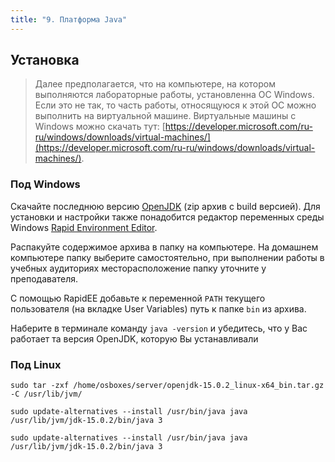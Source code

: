 ```yaml
---
title: "9. Платформа Java"
---
```

## Установка

> Далее предполагается, что на компьютере, на котором выполняются лабораторные работы, установленна ОС Windows. Если это не так, то часть работы, относящуюся к этой ОС можно выполнить на виртуальной машине. Виртуальные машины с Windows можно скачать тут: [https://developer.microsoft.com/ru-ru/windows/downloads/virtual-machines/](https://developer.microsoft.com/ru-ru/windows/downloads/virtual-machines/).

### Под Windows

Скачайте последнюю версию [OpenJDK](https://openjdk.java.net/) (zip архив с build версией). Для установки и настройки также понадобится редактор переменных среды Windows [Rapid Environment Editor](https://www.rapidee.com/ru).

Распакуйте содержимое архива в папку на компьютере. На домашнем компьютере папку выберите самостоятельно, при выполнении работы в учебных аудиториях месторасположение папку уточните у преподавателя.

С помощью RapidEE добавьте к переменной ```PATH``` текущего пользователя (на вкладке User Variables) путь к папке ```bin``` из архива.

Наберите в терминале команду ```java -version``` и убедитесь, что у Вас работает та версия OpenJDK, которую Вы устанавливали

### Под Linux

```
sudo tar -zxf /home/osboxes/server/openjdk-15.0.2_linux-x64_bin.tar.gz -C /usr/lib/jvm/
```
```
sudo update-alternatives --install /usr/bin/java java /usr/lib/jvm/jdk-15.0.2/bin/java 3
```

```
sudo update-alternatives --install /usr/bin/java java /usr/lib/jvm/jdk-15.0.2/bin/java 3
```